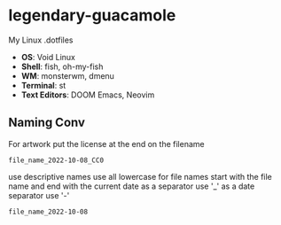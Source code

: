 # legendary-guacamole
My Linux .dotfiles

- **OS**: Void Linux
- **Shell**: fish, oh-my-fish
- **WM**: monsterwm, dmenu
- **Terminal**: st
- **Text Editors**: DOOM Emacs, Neovim

## Naming Conv
For artwork put the license at the end on the filename

`file_name_2022-10-08_CC0`

use descriptive names
use all lowercase for file names
start with the file name and end with the current date
as a separator use '_'
as a date separator use '-'

`file_name_2022-10-08`
